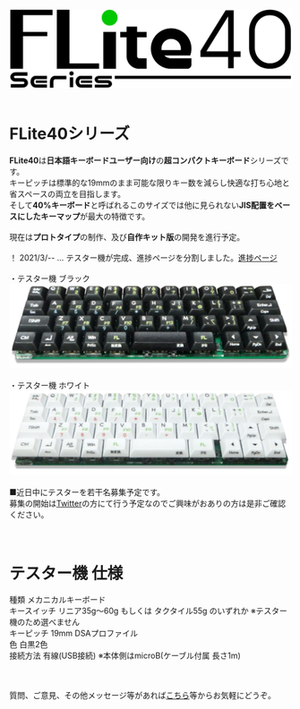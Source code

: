 <img src=img/logo1.png><BR>
<BR>
# FLite40シリーズ
<B>FLite40</B>は<B>日本語キーボードユーザー向け</B>の<B>超コンパクトキーボード</B>シリーズです。<BR>
キーピッチは標準的な19mmのまま可能な限りキー数を減らし快適な打ち心地と省スペースの両立を目指します。<BR>
そして<B>40%キーボード</B>と呼ばれるこのサイズでは他に見られない<B>JIS配置をベースにしたキーマップ</B>が最大の特徴です。<BR>
<BR>
現在は<B>プロトタイプ</B>の制作、及び<B>自作キット版</B>の開発を進行予定。<BR>
<BR>
！ 2021/3/-- … テスター機が完成、進捗ページを分割しました。<a href="https://github.com/2Gp/FLite40/blob/main/shin-choku.md">進捗ページ</a><BR>
<BR>
・テスター機 ブラック<BR>
<img src=img/test_b.png><BR>
<BR>
・テスター機 ホワイト<BR>
<img src=img/test_w.png><BR>
<BR>
■近日中にテスターを若干名募集予定です。<BR>
募集の開始は<a href="https://twitter.com/r_feather1350" target="_blank">Twitter</a>の方にて行う予定なのでご興味がおありの方は是非ご確認ください。<BR>
<BR>
<BR>
# テスター機 仕様
種類 メカニカルキーボード<BR>
キースイッチ リニア35g～60g もしくは タクタイル55g のいずれか ※テスター機のため選べません<BR>
キーピッチ 19mm DSAプロファイル<BR>
色 白黒2色<BR>
接続方法 有線(USB接続) ※本体側はmicroB(ケーブル付属 長さ1m)<BR>
<BR>
<BR>
<BR>
質問、ご意見、その他メッセージ等があれば<a href="https://twitter.com/r_feather1350" target="_blank">こちら</a>等からお気軽にどうぞ。<BR>
